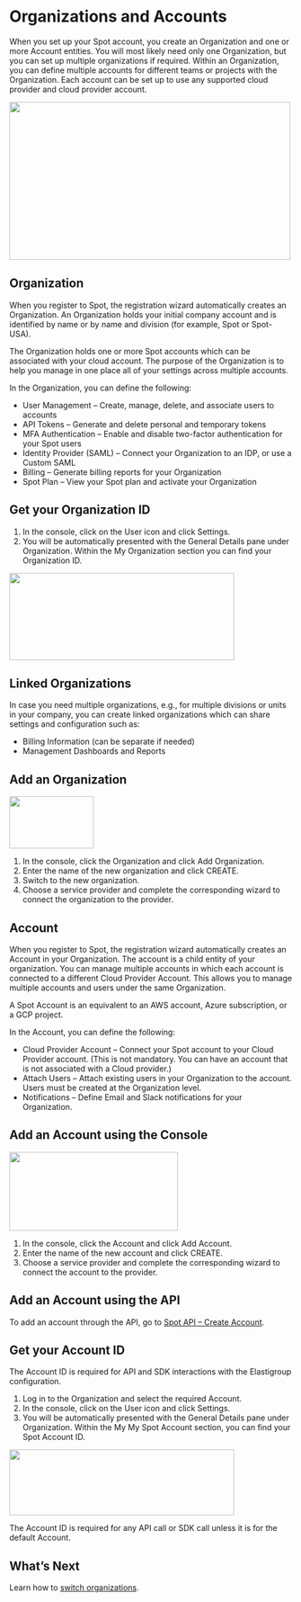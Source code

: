 # Organizations and Accounts

When you set up your Spot account, you create an Organization and one or more Account entities. You will most likely need only one Organization, but you can set up multiple organizations if required. Within an Organization, you can define multiple accounts for different teams or projects with the Organization. Each account can be set up to use any supported cloud provider and cloud provider account.

<img src="/administration/_media/organizations-accounts-01.png" width="500" height="281" />

## Organization

When you register to Spot, the registration wizard automatically creates an Organization. An Organization holds your initial company account and is identified by name or by name and division (for example, Spot or Spot-USA).

The Organization holds one or more Spot accounts which can be associated with your cloud account. The purpose of the Organization is to help you manage in one place all of your settings across multiple accounts.

In the Organization, you can define the following:

- User Management – Create, manage, delete, and associate users to accounts
- API Tokens – Generate and delete personal and temporary tokens
- MFA Authentication – Enable and disable two-factor authentication for your Spot users
- Identity Provider (SAML) – Connect your Organization to an IDP, or use a Custom SAML
- Billing – Generate billing reports for your Organization
- Spot Plan – View your Spot plan and activate your Organization

## Get your Organization ID

1. In the console, click on the User icon and click Settings.
2. You will be automatically presented with the General Details pane under Organization. Within the My Organization section you can find your Organization ID.

<img src="/administration/_media/organizations-accounts-02.png" width="400" height="155" />

## Linked Organizations

In case you need multiple organizations, e.g., for multiple divisions or units in your company, you can create linked organizations which can share settings and configuration such as:

- Billing Information (can be separate if needed)
- Management Dashboards and Reports

## Add an Organization

<img src="/administration/_media/organizations-accounts-03.png" width="150" height="93" />

1. In the console, click the Organization and click Add Organization.
2. Enter the name of the new organization and click CREATE.
3. Switch to the new organization.
4. Choose a service provider and complete the corresponding wizard to connect the organization to the provider.

## Account

When you register to Spot, the registration wizard automatically creates an Account in your Organization. The account is a child entity of your organization. You can manage multiple accounts in which each account is connected to a different Cloud Provider Account. This allows you to manage multiple accounts and users under the same Organization.

A Spot Account is an equivalent to an AWS account, Azure subscription, or a GCP project.

In the Account, you can define the following:

- Cloud Provider Account – Connect your Spot account to your Cloud Provider account. (This is not mandatory. You can have an account that is not associated with a Cloud provider.)
- Attach Users – Attach existing users in your Organization to the account. Users must be created at the Organization level.
- Notifications – Define Email and Slack notifications for your Organization.

## Add an Account using the Console

<img src="/administration/_media/organizations-accounts-04.png" width="300" height="140" />

1. In the console, click the Account and click Add Account.
2. Enter the name of the new account and click CREATE.
3. Choose a service provider and complete the corresponding wizard to connect the account to the provider.

## Add an Account using the API

To add an account through the API, go to [Spot API – Create Account](https://docs.spot.io/api/#operation/OrganizationsAndAccountsCreateAccount).

## Get your Account ID

The Account ID is required for API and SDK interactions with the Elastigroup configuration.

1. Log in to the Organization and select the required Account.
2. In the console, click on the User icon and click Settings.
3. You will be automatically presented with the General Details pane under Organization. Within the My My Spot Account section, you can find your Spot Account ID.

<img src="/administration/_media/organizations-accounts-05.png" width="400" height="117" />

The Account ID is required for any API call or SDK call unless it is for the default Account.

## What’s Next
Learn how to [switch organizations](administration/organizations/switch-organization).
